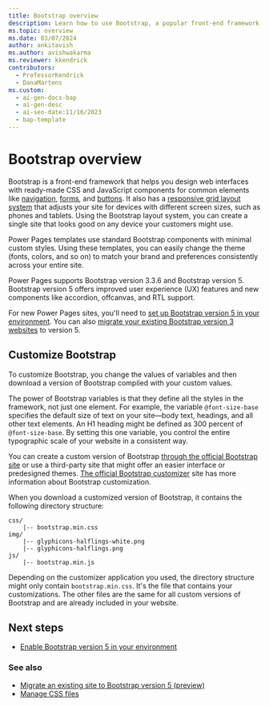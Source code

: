 ```yaml
---
title: Bootstrap overview
description: Learn how to use Bootstrap, a popular front-end framework, to create stunning Power Pages sites that adapt to any device.
ms.topic: overview
ms.date: 03/07/2024
author: ankitavish
ms.author: avishwakarma
ms.reviewer: kkendrick
contributors:
  - ProfessorKendrick
  - DanaMartens
ms.custom:
  - ai-gen-docs-bap
  - ai-gen-desc
  - ai-seo-date:11/16/2023
  - bap-template
---
```


# Bootstrap overview

Bootstrap is a front-end framework that helps you design web interfaces with ready-made CSS and JavaScript components for common elements like [navigation](https://getbootstrap.com/components/#nav), [forms](https://getbootstrap.com/css/#forms), and [buttons](https://getbootstrap.com/css/#buttons). It also has a [responsive grid layout system](https://getbootstrap.com/css/#grid) that adjusts your site for devices with different screen sizes, such as phones and tablets. Using the Bootstrap layout system, you can create a single site that looks good on any device your customers might use.

Power Pages templates use standard Bootstrap components with minimal custom styles. Using these templates, you can easily change the theme (fonts, colors, and so on) to match your brand and preferences consistently across your entire site.

Power Pages supports Bootstrap version 3.3.6 and Bootstrap version 5. Bootstrap version 5 offers improved user experience (UX) features and new components like accordion, offcanvas, and RTL support. 

For new Power Pages sites, you'll need to [set up Bootstrap version 5 in your environment](../configure/bootstrap-version-5.md). You can also [migrate your existing Bootstrap version 3 websites](../configure/migrate-bootstrap.md) to version 5.

## Customize Bootstrap

To customize Bootstrap, you change the values of variables and then download a version of Bootstrap compiled with your custom values.

The power of Bootstrap variables is that they define all the styles in the framework, not just one element. For example, the variable `@font-size-base` specifies the default size of text on your site&mdash;body text, headings, and all other text elements. An H1 heading might be defined as 300 percent of `@font-size-base`. By setting this one variable, you control the entire typographic scale of your website in a consistent way.

You can create a custom version of Bootstrap [through the official Bootstrap site](https://getbootstrap.com) or use a third-party site that might offer an easier interface or predesigned themes. [The official Bootstrap customizer](https://getbootstrap.com/docs/5.2/customize/overview/) site has more information about Bootstrap customization.

When you download a customized version of Bootstrap, it contains the following directory structure:

```
css/
    |-- bootstrap.min.css 
img/
    |-- glyphicons-halflings-white.png 
    |-- glyphicons-halflings.png 
js/ 
    |-- bootstrap.min.js
```

Depending on the customizer application you used, the directory structure might only contain `bootstrap.min.css`. It's the file that contains your customizations. The other files are the same for all custom versions of Bootstrap and are already included in your website.

## Next steps

- [Enable Bootstrap version 5 in your environment](bootstrap-version-5.md)

### See also

- [Migrate an existing site to Bootstrap version 5 (preview)](../configure/migrate-bootstrap.md)
- [Manage CSS files](manage-css.md)
